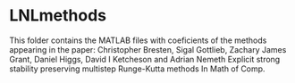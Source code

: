 # LNLmethods
This folder contains the MATLAB files with coeficients of the methods appearing in the paper:
Christopher Bresten, Sigal Gottlieb, Zachary James Grant, Daniel Higgs, David I Ketcheson and Adrian Nemeth
Explicit strong stability preserving multistep Runge-Kutta methods
In Math of Comp.
